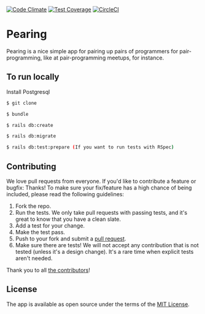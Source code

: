 [![Code Climate](https://codeclimate.com/github/devinrm/imbd/badges/gpa.svg)](https://codeclimate.com/github/devinrm/pearing)
[![Test Coverage](https://codeclimate.com/github/devinrm/imbd/badges/coverage.svg)](https://codeclimate.com/github/devinrm/pearing/coverage)
[![CircleCI](https://circleci.com/gh/devinrm/pearing/tree/master.svg?style=shield)](https://circleci.com/gh/devinrm/pearing/tree/master)

# Pearing

Pearing is a nice simple app for pairing up pairs of programmers for pair-programming,
like at pair-programming meetups, for instance.

## To run locally

Install Postgresql

```bash
$ git clone
```
```bash
$ bundle
```
```bash
$ rails db:create
```
```bash
$ rails db:migrate
```
```bash
$ rails db:test:prepare (If you want to run tests with RSpec)
```

## Contributing

We love pull requests from everyone. If you'd like to contribute a feature or
bugfix: Thanks! To make sure your fix/feature has a high chance of being included,
please read the following guidelines:

1. Fork the repo.
2. Run the tests. We only take pull requests with passing tests, and it's great to
know that you have a clean slate.
3. Add a test for your change.
4. Make the test pass.
5. Push to your fork and submit a [pull request](https://github.com/devinrm/pearing/compare/).
6. Make sure there are tests! We will not accept any contribution that is not tested (unless it's a design change).
   It's a rare time when explicit tests aren't needed.

Thank you to all [the contributors](https://github.com/devinrm/pearing/graphs/contributors)!

## License
The app is available as open source under the terms of the [MIT License](http://opensource.org/licenses/MIT).

